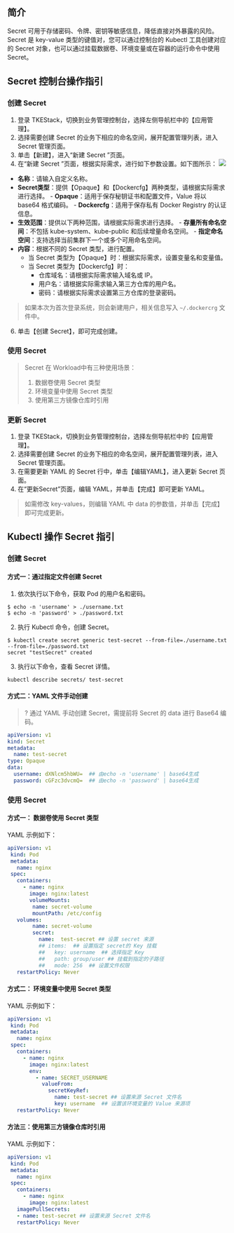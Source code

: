 ## 简介
Secret 可用于存储密码、令牌、密钥等敏感信息，降低直接对外暴露的风险。Secret 是 key-value 类型的键值对，您可以通过控制台的 Kubectl 工具创建对应的 Secret 对象，也可以通过挂载数据卷、环境变量或在容器的运行命令中使用 Secret。

## Secret 控制台操作指引

### 创建 Secret
1. 登录 TKEStack，切换到业务管理控制台，选择左侧导航栏中的【应用管理】。
2. 选择需要创建 Secret 的业务下相应的命名空间，展开配置管理列表，进入 Secret 管理页面。
3. 单击【新建】，进入“新建 Secret ”页面。
4. 在“新建 Secret ”页面，根据实际需求，进行如下参数设置。如下图所示：
![](https://main.qcloudimg.com/raw/a0c5ec51165aa0cfff4bfbfc303246b7.png)
 - **名称**：请输入自定义名称。
 - **Secret类型**：提供【Opaque】和【Dockercfg】两种类型，请根据实际需求进行选择。
        - **Opaque**：适用于保存秘钥证书和配置文件，Value 将以 base64 格式编码。
        - **Dockercfg**：适用于保存私有 Docker Registry 的认证信息。
 - **生效范围**：提供以下两种范围，请根据实际需求进行选择。
        - **存量所有命名空间**：不包括 kube-system、kube-public 和后续增量命名空间。
        - **指定命名空间**：支持选择当前集群下一个或多个可用命名空间。 
 - **内容**：根据不同的 Secret 类型，进行配置。
    - 当 Secret 类型为【Opaque】时：根据实际需求，设置变量名和变量值。
    - 当 Secret 类型为【Dockercfg】时：
 		 - 仓库域名：请根据实际需求输入域名或 IP。
 		 - 用户名：请根据实际需求输入第三方仓库的用户名。
 		 - 密码：请根据实际需求设置第三方仓库的登录密码。
> 如果本次为首次登录系统，则会新建用户，相关信息写入 `~/.dockercrg` 文件中。
6. 单击【创建 Secret】，即可完成创建。

### 使用 Secret
> Secret 在 Workload中有三种使用场景：
> 1. 数据卷使用 Secret 类型
> 2. 环境变量中使用 Secret 类型
> 3. 使用第三方镜像仓库时引用

### 更新 Secret
1. 登录 TKEStack，切换到业务管理控制台，选择左侧导航栏中的【应用管理】。
2. 选择需要创建 Secret 的业务下相应的命名空间，展开配置管理列表，进入 Secret 管理页面。
4. 在需要更新 YAML 的 Secret 行中，单击【编辑YAML】，进入更新 Secret 页面。
5. 在“更新Secret”页面，编辑 YAML，并单击【完成】即可更新 YAML。
> 如需修改 key-values，则编辑 YAML 中 data 的参数值，并单击【完成】即可完成更新。

## Kubectl 操作 Secret 指引

### 创建 Secret

#### 方式一：通过指定文件创建 Secret
1. 依次执行以下命令，获取 Pod 的用户名和密码。
```shell
$ echo -n 'username' > ./username.txt
$ echo -n 'password' > ./password.txt
```
2. 执行 Kubectl 命令，创建 Secret。
```shell
$ kubectl create secret generic test-secret --from-file=./username.txt --from-file=./password.txt
secret "testSecret" created
```
3. 执行以下命令，查看 Secret 详情。
```
kubectl describe secrets/ test-secret
```

#### 方式二：YAML 文件手动创建

>? 通过 YAML 手动创建 Secret，需提前将 Secret 的 data 进行  Base64 编码。

```Yaml
apiVersion: v1
kind: Secret
metadata:
  name: test-secret
type: Opaque
data:
  username: dXNlcm5hbWU=  ## 由echo -n 'username' | base64生成
  password: cGFzc3dvcmQ=  ## 由echo -n 'password' | base64生成
```

### 使用 Secret

#### 方式一： 数据卷使用 Secret 类型

YAML 示例如下：
```Yaml
apiVersion: v1
 kind: Pod
 metadata:
   name: nginx
 spec:
   containers:
     - name: nginx
       image: nginx:latest
       volumeMounts:
        name: secret-volume
        mountPath: /etc/config
   volumes:
        name: secret-volume
        secret:
          name:  test-secret ## 设置 secret 来源
          ## items:  ## 设置指定 secret的 Key 挂载
          ##   key: username  ## 选择指定 Key
          ##   path: group/user ## 挂载到指定的子路径
          ##   mode: 256  ## 设置文件权限
   restartPolicy: Never
```

#### 方式二： 环境变量中使用 Secret 类型

YAML 示例如下：
```Yaml
apiVersion: v1
 kind: Pod
 metadata:
   name: nginx
 spec:
   containers:
     - name: nginx
       image: nginx:latest
       env:
         - name: SECRET_USERNAME
           valueFrom:
             secretKeyRef:
               name: test-secret ## 设置来源 Secret 文件名
               key: username  ## 设置该环境变量的 Value 来源项
   restartPolicy: Never
```

#### 方法三：使用第三方镜像仓库时引用

YAML 示例如下：
```Yaml
apiVersion: v1
 kind: Pod
 metadata:
   name: nginx
 spec:
   containers:
     - name: nginx
       image: nginx:latest
   imagePullSecrets:
   - name: test-secret ## 设置来源 Secret 文件名
   restartPolicy: Never
```